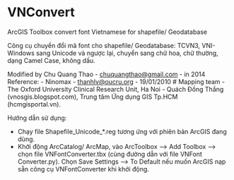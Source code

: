 VNConvert
=========

ArcGIS Toolbox convert font Vietnamese for shapefile/ Geodatabase

Công cụ chuyển đổi mã font cho shapefile/ Geodatabase: TCVN3, VNI-Windows sang Unicode và ngược lại, chuyển sang chữ hoa, chữ thường, dạng Camel Case, không dấu.

Modified by Chu Quang Thao - chuquangthao@gmail.com - in 2014
Reference:
	- Ninomax - thanhlv@oucru.org - 19/01/2010 # Mapping team - The Oxford University Clinical Research Unit, Ha Noi
	- Quách Đồng Thắng (vnosgis.blogspot.com), Trung tâm Ứng dụng GIS Tp.HCM (hcmgisportal.vn). 

Hướng dẫn sử dụng:
- Chạy file Shapefile_Unicode_*.reg tương ứng với phiên bản ArcGIS đang dùng.
- Khởi động ArcCatalog/ ArcMap, vào ArcToolbox --> Add Toolbox --> chọn file VNFontConverter.tbx (cùng đường dẫn với file VNFont Converter.py). Chọn Save Settings --> To Default nếu muốn ArcGIS nạp sẵn công cụ VNFontConverter khi khởi động.
